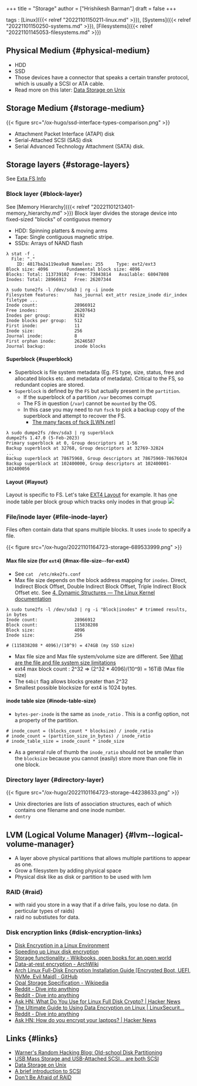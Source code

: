 +++
title = "Storage"
author = ["Hrishikesh Barman"]
draft = false
+++

tags
: [Linux]({{< relref "20221101150211-linux.md" >}}), [Systems]({{< relref "20221101150250-systems.md" >}}), [Filesystems]({{< relref "20221101145053-filesystems.md" >}})


## Physical Medium {#physical-medium}

-   HDD
-   SSD
-   Those devices have a connector that speaks a certain transfer protocol, which is usually a SCSI or ATA cable.
-   Read more on this later: [Data Storage on Unix](https://venam.nixers.net/blog/unix/2017/11/05/unix-filesystem.html)


## Storage Medium {#storage-medium}

{{< figure src="/ox-hugo/ssd-interface-types-comparison.png" >}}

-   Attachment Packet Interface (ATAPI) disk
-   Serial-Attached SCSI (SAS) disk
-   Serial Advanced Technology Attachment (SATA) disk.


## Storage layers {#storage-layers}

See [Exta FS Info](https://www.cs.princeton.edu/courses/archive/fall19/cos316/lectures/06-file-systems-1-extra.pdf)


### Block layer {#block-layer}

See [Memory Hierarchy]({{< relref "20221101213401-memory_hierarchy.md" >}})
Block layer divides the storage device into fixed-sized "blocks" of contiguous memory

-   HDD: Spinning platters &amp; moving arms
-   Tape: Single contiguous magnetic stripe.
-   SSDs: Arrays of NAND flash

<!--listend-->

```shell
λ stat -f .
  File: "."
    ID: 4817ba2a119ea9a0 Namelen: 255     Type: ext2/ext3
Block size: 4096       Fundamental block size: 4096
Blocks: Total: 113739102  Free: 73843814   Available: 68047808
Inodes: Total: 28966912   Free: 26207344

λ sudo tune2fs -l /dev/sda3 | rg -i inode
Filesystem features:      has_journal ext_attr resize_inode dir_index filetype ...
Inode count:              28966912
Free inodes:              26207643
Inodes per group:         8192
Inode blocks per group:   512
First inode:              11
Inode size:               256
Journal inode:            8
First orphan inode:       26246587
Journal backup:           inode blocks
```


#### Superblock {#superblock}

-   Superblock is file system metadata (Eg. FS type, size, status, free and allocated blocks etc. and metadata of metadata). Critical to the FS, so redundant copies are stored.
-   `Superblock` is defined by the `FS` but actually present in the `partition`.
    -   If the superblock of a partition `/var` becomes corrupt
    -   The FS in question (`/var`) cannot be `mounted` by the OS.
    -   In this case you may need to run `fsck` to pick a backup copy of the superblock and attempt to recover the FS.
        -   [The many faces of fsck [LWN.net]​](https://lwn.net/Articles/248180/)

<!--listend-->

```shell
λ sudo dumpe2fs /dev/sda3 | rg superblock
dumpe2fs 1.47.0 (5-Feb-2023)
Primary superblock at 0, Group descriptors at 1-56
Backup superblock at 32768, Group descriptors at 32769-32824
...
Backup superblock at 78675968, Group descriptors at 78675969-78676024
Backup superblock at 102400000, Group descriptors at 102400001-102400056
```


#### Layout {#layout}

Layout is specific to FS. Let's take [EXT4 Layout](https://www.kernel.org/doc/html/latest/filesystems/ext4/overview.html#layout) for example. It has one inode table per block group which tracks only inodes in that group
![](/ox-hugo/20221101164723-storage-795949122.png)


### File/inode layer {#file-inode-layer}

Files often contain data that spans multiple blocks. It uses `inode` to specify a file.

{{< figure src="/ox-hugo/20221101164723-storage-689533999.png" >}}


#### Max file size (for `ext4`) {#max-file-size--for-ext4}

-   See `cat  /etc/mke2fs.conf`
-   Max file size depends on the block address mapping for `inodes`. Direct, Indirect Block Offset, Double Indirect Block Offset, Triple Indirect Block Offset etc. See [4. Dynamic Structures — The Linux Kernel documentation](https://www.kernel.org/doc/html/latest/filesystems/ext4/dynamic.html#direct-indirect-block-addressing)

<!--listend-->

```shell
λ sudo tune2fs -l /dev/sda3 | rg -i "Block|inodes" # trimmed results, in bytes
Inode count:              28966912
Block count:              115838208
Block size:               4096
Inode size:               256

# (115838208 * 4096)/(10^9) = 474GB (my SSD size)
```

-   Max file size and Max file system/volume size are different. See [What are the file and file system size limitations](https://access.redhat.com/solutions/1532)
-   ext4 max block count : 2^32 =&gt; (2^32 \* 4096)/(10^9) = 16TiB (Max file size)
-   The `64bit` flag allows blocks greater than 2^32
-   Smallest possible blocksize for ext4 is 1024 bytes.


#### inode table size {#inode-table-size}

-   `bytes-per-inode`  is the same as `inode_ratio` . This is a config option, not a property of the partition.

<!--listend-->

```shell
# inode_count = (blocks_count * blocksize) / inode_ratio
# inode_count = (partition_size_in_bytes) / inode_ratio
# inode_table_size = inode_count * inode_size
```

-   As a general rule of thumb the `inode_ratio` should not be smaller than the `blocksize` because you cannot (easily) store more than one file in one block.


### Directory layer {#directory-layer}

{{< figure src="/ox-hugo/20221101164723-storage-44238633.png" >}}

-   Unix directories are lists of association structures, each of which contains one filename and one inode number.
-   `dentry`


## LVM (Logical Volume Manager) {#lvm--logical-volume-manager}

-   A layer above physical partitions that allows multiple partitions to appear as one.
-   Grow a filesystem by adding physical space
-   Physical disk like as disk or partition to be used with lvm


### RAID {#raid}

-   with raid you store in a way that if a drive fails, you lose no data. (in perticular types of raids)
-   raid no substiutes for data.


### Disk encryption links {#disk-encryption-links}

-   [Disk Encryption in a Linux Environment](https://docs.oracle.com/en/database/other-databases/nosql-database/20.3/security/disk-encryption-linux-environment.html)
-   [Speeding up Linux disk encryption](https://blog.cloudflare.com/speeding-up-linux-disk-encryption/)
-   [Storage functionality - Wikibooks, open books for an open world](https://en.wikibooks.org/wiki/The_Linux_Kernel/Storage)
-   [Data-at-rest encryption - ArchWiki](https://wiki.archlinux.org/title/Data-at-rest_encryption)
-   [Arch Linux Full-Disk Encryption Installation Guide [Encrypted Boot, UEFI, NVMe, Evil Maid] · GitHub](https://gist.github.com/huntrar/e42aee630bee3295b2c671d098c81268)
-   [Opal Storage Specification - Wikipedia](https://en.wikipedia.org/wiki/Opal_Storage_Specification)
-   [Reddit - Dive into anything](https://www.reddit.com/r/thinkpad/comments/a212wx/what_is_the_opal_in_nvme_m2_opal_ssd_in_the_x1e/)
-   [Reddit - Dive into anything](https://www.reddit.com/r/archlinux/comments/7gv4ed/anyone_using_an_opal_drive/)
-   [Ask HN: What Do You Use for Linux Full Disk Crypto? | Hacker News](https://news.ycombinator.com/item?id=19299404)
-   [The Ultimate Guide to Using Data Encryption on Linux | LinuxSecurit...](https://linuxsecurity.com/features/features/the-ultimate-guide-to-using-data-encryption-on-linux?rss)
-   [Reddit - Dive into anything](https://www.reddit.com/r/linux/comments/30nhvk/encryption_in_linux/)
-   [Ask HN: How do you encrypt your laptops? | Hacker News](https://news.ycombinator.com/item?id=11761491)


## Links {#links}

-   [Warner's Random Hacking Blog: Old-school Disk Partitioning](https://bsdimp.blogspot.com/2020/07/old-school-disk-partitioning.html)
-   [USB Mass Storage and USB-Attached SCSI... are both SCSI](https://www.devever.net/~hl/usbuas)
-   [Data Storage on Unix](https://venam.nixers.net/blog/unix/2017/11/05/unix-filesystem.html)
-   [A brief introduction to SCSI](https://www.devever.net/~hl/scsi)
-   [Don't Be Afraid of RAID](https://louwrentius.com/dont-be-afraid-of-raid.html)
